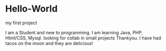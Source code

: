 # Hello-World
my first project

I am a Student and new to programming.
I am learning Java, PHP, Html/CSS, Mysql.
looking for collab in small projects 
Thankyou.
I have had tacos on the moon and they are delicious!
